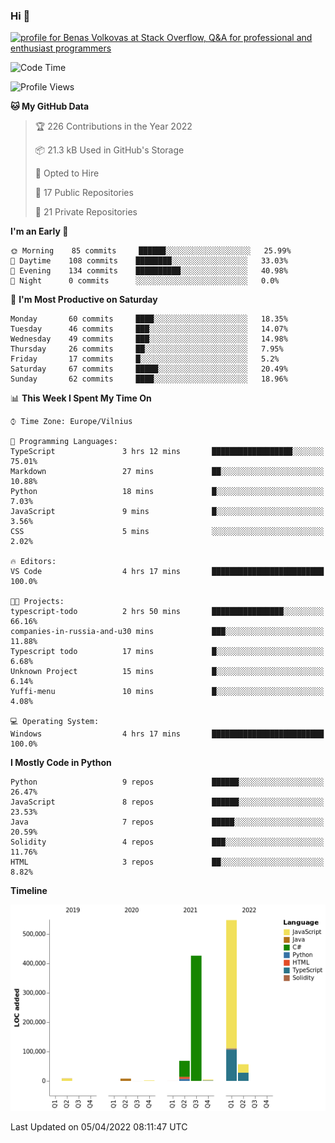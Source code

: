 ### Hi 👋
<a href="https://stackoverflow.com/users/14954249/benas-volkovas"><img src="https://stackoverflow.com/users/flair/14954249.png?theme=dark" width="208" height="58" alt="profile for Benas Volkovas at Stack Overflow, Q&amp;A for professional and enthusiast programmers" title="profile for Benas Volkovas at Stack Overflow, Q&amp;A for professional and enthusiast programmers"></a>

<!--START_SECTION:waka-->
![Code Time](http://img.shields.io/badge/Code%20Time-633%20hrs%2024%20mins-blue)

![Profile Views](http://img.shields.io/badge/Profile%20Views-3-blue)

**🐱 My GitHub Data** 

> 🏆 226 Contributions in the Year 2022
 > 
> 📦 21.3 kB Used in GitHub's Storage 
 > 
> 💼 Opted to Hire
 > 
> 📜 17 Public Repositories 
 > 
> 🔑 21 Private Repositories  
 > 
**I'm an Early 🐤** 

```text
🌞 Morning    85 commits     ██████░░░░░░░░░░░░░░░░░░░   25.99% 
🌆 Daytime    108 commits    ████████░░░░░░░░░░░░░░░░░   33.03% 
🌃 Evening    134 commits    ██████████░░░░░░░░░░░░░░░   40.98% 
🌙 Night      0 commits      ░░░░░░░░░░░░░░░░░░░░░░░░░   0.0%

```
📅 **I'm Most Productive on Saturday** 

```text
Monday       60 commits     ████░░░░░░░░░░░░░░░░░░░░░   18.35% 
Tuesday      46 commits     ███░░░░░░░░░░░░░░░░░░░░░░   14.07% 
Wednesday    49 commits     ███░░░░░░░░░░░░░░░░░░░░░░   14.98% 
Thursday     26 commits     ██░░░░░░░░░░░░░░░░░░░░░░░   7.95% 
Friday       17 commits     █░░░░░░░░░░░░░░░░░░░░░░░░   5.2% 
Saturday     67 commits     █████░░░░░░░░░░░░░░░░░░░░   20.49% 
Sunday       62 commits     ████░░░░░░░░░░░░░░░░░░░░░   18.96%

```


📊 **This Week I Spent My Time On** 

```text
⌚︎ Time Zone: Europe/Vilnius

💬 Programming Languages: 
TypeScript               3 hrs 12 mins       ██████████████████░░░░░░░   75.01% 
Markdown                 27 mins             ██░░░░░░░░░░░░░░░░░░░░░░░   10.88% 
Python                   18 mins             █░░░░░░░░░░░░░░░░░░░░░░░░   7.03% 
JavaScript               9 mins              █░░░░░░░░░░░░░░░░░░░░░░░░   3.56% 
CSS                      5 mins              ░░░░░░░░░░░░░░░░░░░░░░░░░   2.02%

🔥 Editors: 
VS Code                  4 hrs 17 mins       █████████████████████████   100.0%

🐱‍💻 Projects: 
typescript-todo          2 hrs 50 mins       ████████████████░░░░░░░░░   66.16% 
companies-in-russia-and-u30 mins             ███░░░░░░░░░░░░░░░░░░░░░░   11.88% 
Typescript todo          17 mins             █░░░░░░░░░░░░░░░░░░░░░░░░   6.68% 
Unknown Project          15 mins             █░░░░░░░░░░░░░░░░░░░░░░░░   6.14% 
Yuffi-menu               10 mins             █░░░░░░░░░░░░░░░░░░░░░░░░   4.08%

💻 Operating System: 
Windows                  4 hrs 17 mins       █████████████████████████   100.0%

```

**I Mostly Code in Python** 

```text
Python                   9 repos             ██████░░░░░░░░░░░░░░░░░░░   26.47% 
JavaScript               8 repos             ██████░░░░░░░░░░░░░░░░░░░   23.53% 
Java                     7 repos             █████░░░░░░░░░░░░░░░░░░░░   20.59% 
Solidity                 4 repos             ███░░░░░░░░░░░░░░░░░░░░░░   11.76% 
HTML                     3 repos             ██░░░░░░░░░░░░░░░░░░░░░░░   8.82%

```


**Timeline**

![Chart not found](https://raw.githubusercontent.com/BenasVolkovas/BenasVolkovas/main/charts/bar_graph.png) 


 Last Updated on 05/04/2022 08:11:47 UTC
<!--END_SECTION:waka-->
